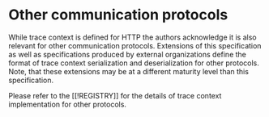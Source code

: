 # Other communication protocols

While trace context is defined for HTTP the authors acknowledge it is also relevant
for other communication protocols. Extensions of this specification as well as
specifications produced by external organizations define the
format of trace context serialization and deserialization for other protocols.
Note, that these extensions may be at a different maturity level than this specification.

Please refer to the [[!REGISTRY]] for the
details of trace context implementation for other protocols.
